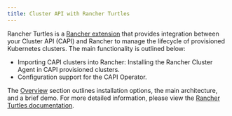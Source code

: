 ```yaml
---
title: Cluster API with Rancher Turtles
---
```


<head>
  <link rel="canonical" href="https://ranchermanager.docs.rancher.com/integrations-in-rancher/cluster-api"/>
</head>

Rancher Turtles is a [Rancher extension](../rancher-extensions.md) that provides integration between your Cluster API (CAPI) and Rancher to manage the lifecycle of provisioned Kubernetes clusters. The main functionality is outlined below:

- Importing CAPI clusters into Rancher: Installing the Rancher Cluster Agent in CAPI provisioned clusters.
- Configuration support for the CAPI Operator.

The [Overview](./overview.md) section outlines installation options, the main architecture, and a brief demo. For more detailed information, please view the [Rancher Turtles documentation](https://docs.rancher-turtles.com/docs/intro).
